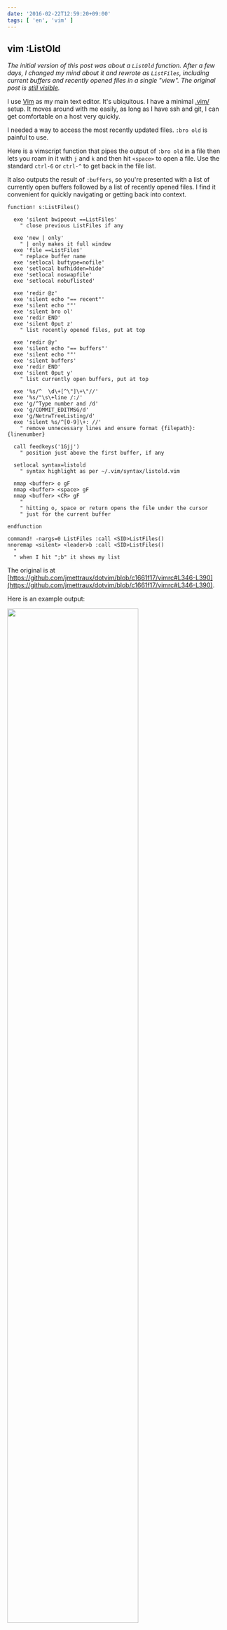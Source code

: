 ```yaml
---
date: '2016-02-22T12:59:20+09:00'
tags: [ 'en', 'vim' ]
---
```


## vim :ListOld

_The initial version of this post was about a `ListOld` function. After a few days, I changed my mind about it and rewrote as `ListFiles`, including current buffers and recently opened files in a single "view". The original post is [still visible](https://github.com/jmettraux/blog/blob/0c1466d4512f8b563948011c6c06c55e49dfe112/posts/20160222.md)._

I use [Vim](http://www.vim.org) as my main text editor. It's ubiquitous. I have a minimal [.vim/](https://github.com/jmettraux/dotvim) setup. It moves around with me easily, as long as I have ssh and git, I can get comfortable on a host very quickly.

I needed a way to access the most recently updated files. `:bro old` is painful to use.

Here is a vimscript function that pipes the output of `:bro old` in a file then lets you roam in it with `j` and `k` and then hit `<space>` to open a file. Use the standard `ctrl-6` or `ctrl-^` to get back in the file list.

It also outputs the result of `:buffers`, so you're presented with a list of currently open buffers followed by a list of recently opened files. I find it convenient for quickly navigating or getting back into context.

<pre><code class="vim">function! s:ListFiles()

  exe 'silent bwipeout ==ListFiles'
    " close previous ListFiles if any

  exe 'new | only'
    " | only makes it full window
  exe 'file ==ListFiles'
    " replace buffer name
  exe 'setlocal buftype=nofile'
  exe 'setlocal bufhidden=hide'
  exe 'setlocal noswapfile'
  exe 'setlocal nobuflisted'

  exe 'redir @z'
  exe 'silent echo "== recent"'
  exe 'silent echo ""'
  exe 'silent bro ol'
  exe 'redir END'
  exe 'silent 0put z'
    " list recently opened files, put at top

  exe 'redir @y'
  exe 'silent echo "== buffers"'
  exe 'silent echo ""'
  exe 'silent buffers'
  exe 'redir END'
  exe 'silent 0put y'
    " list currently open buffers, put at top

  exe '%s/^  \d\+[^\"]\+\"//'
  exe '%s/"\s\+line /:/'
  exe 'g/^Type number and /d'
  exe 'g/COMMIT_EDITMSG/d'
  exe 'g/NetrwTreeListing/d'
  exe 'silent %s/^[0-9]\+: //'
    " remove unnecessary lines and ensure format {filepath}:{linenumber}

  call feedkeys('1Gjj')
    " position just above the first buffer, if any

  setlocal syntax=listold
    " syntax highlight as per ~/.vim/syntax/listold.vim

  nmap &lt;buffer> o gF
  nmap &lt;buffer> &lt;space> gF
  nmap &lt;buffer> &lt;CR> gF
    "
    " hitting o, space or return opens the file under the cursor
    " just for the current buffer

endfunction

command! -nargs=0 ListFiles :call &lt;SID>ListFiles()
nnoremap &lt;silent> &lt;leader>b :call &lt;SID>ListFiles()<CR>
  "
  " when I hit ";b" it shows my list
</code></pre>

The original is at [https://github.com/jmettraux/dotvim/blob/c1661f17/vimrc#L346-L390](https://github.com/jmettraux/dotvim/blob/c1661f17/vimrc#L346-L390).

Here is an example output:

<img src="images/20160222_vim.png" class="screenshot" style="width: 77%" />

I move up and down with `k` and `j` and hit `space` to open the file under the cursor. I hit `ctrl-6` (`;;` in my setting) to get back to the list of files.

I also added:
<pre><code class="bash">alias vo='vim -c "ListFiles"'
</code></pre>
to my `.bashrc` so that `vo` fires up Vim directly in this list of files.

This script is condensed from a series of google searches and stackoverflow scans. I felt like quitting in the middle, but there is always an answer somewhere that unlocks it all.

